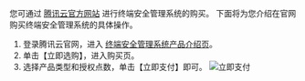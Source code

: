 您可通过 [腾讯云官方网站](https://cloud.tencent.com/) 进行终端安全管理系统的购买。
下面将为您介绍在官网购买终端安全管理系统的具体操作。

1. 登录腾讯云官网，进入 [终端安全管理系统产品介绍页](https://cloud.tencent.com/product/tepm)。
2. 单击【立即选购】，进入购买页。
3. 选择产品类型和授权点数，单击【立即支付】即可。
![立即支付](https://main.qcloudimg.com/raw/42c6023df13df7798053b9476025823c.png)
